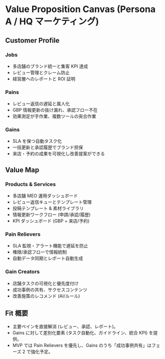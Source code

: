 # Value Proposition Canvas (Persona A / HQ マーケティング)

## Customer Profile
### Jobs
- 多店舗のブランド統一と集客 KPI 達成
- レビュー管理とクレーム防止
- 経営層へのレポートと ROI 証明

### Pains
- レビュー返信の遅延と属人化
- GBP 情報更新の抜け漏れ、承認フロー不在
- 効果測定が手作業、複数ツールの突合作業

### Gains
- SLA を保つ自動タスク化
- 一括更新と承認履歴でブランド担保
- 来店・予約の成果を可視化し改善提案ができる

## Value Map
### Products & Services
- 多店舗 MEO 運用ダッシュボード
- レビュー返信キューとテンプレート管理
- 投稿テンプレート & 素材ライブラリ
- 情報更新ワークフロー (申請/承認/履歴)
- KPI ダッシュボード (GBP + 来店/予約)

### Pain Relievers
- SLA 監視・アラート機能で遅延を防止
- 権限/承認フローで情報統制
- 自動データ同期とレポート自動生成

### Gain Creators
- 店舗タスクの可視化と優先度付け
- 成功事例の共有、サクセスコンテンツ
- 改善施策のレコメンド (AI/ルール)

## Fit 概要
- 主要ペインを直接解消 (レビュー、承認、レポート)。
- Gains に対して差別化要素 (タスク自動化、ガイドライン、統合 KPI) を提供。
- MVP では Pain Relievers を優先し、Gains のうち「成功事例共有」はフェーズ 2 で強化予定。
